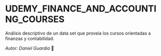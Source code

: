 # UDEMY_FINANCE_AND_ACCOUNTING_COURSES
Análisis descriptivo de un data set que proveía los cursos orientadas a finanzas y contabilidad.

*Autor: Daniel Guardia* :elephant:

